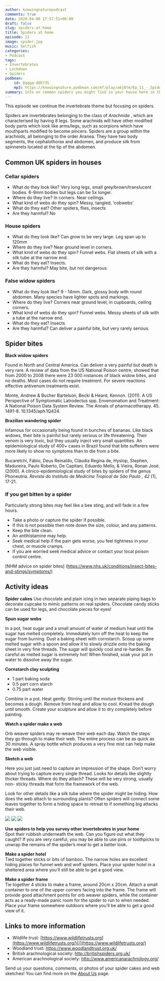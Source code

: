 ```yaml
---
author: knowingnaturepodcast
comments: true
date: 2020-04-06 17:57:51+00:00
draft: false
slug: spiders-at-home
title: Spiders at home
episode: 11
image: spider.jpg
music: Selfish
categories:
- Podcast
tags:
- Invertebrates
- Lockdown
- Spiders
podbean:
    id: 8qqgq-d86735
    mp3: https://knowingnature.podbean.com/mf/play/a6j8tm/Ep_11_-_Spiders_at_home.mp3
summary: Info on common spiders you might find in your house here in the UK. Are they dangerous (no they're not). And activities for getting to know your 8-legged roommates.
---
```


This episode we continue the invertebrate theme but focusing on spiders.

Spiders are invertebrates belonging to the class of _Arachnida_ , which are
characterised by having 8 legs. Some arachnids will have other modified body
parts which look like arms/legs, such as scorpions which have mouthparts
modified to become pincers. Spiders are a group within the arachnids, all
belonging to the order Aranea. They have two body segments, the cephalothorax
and abdomen, and produce silk from spinnerets located at the tip of the
abdomen.

## Common UK spiders in houses

### Cellar spiders

  * What do they look like? Very long legs, small grey/brown/translucent bodies. 6-9mm bodies but legs can be 5x longer. 
  * Where do they live? In corners. Near ceilings.
  * What kind of webs do they spin? Messy, tangled, ‘cobwebs’
  * What do they eat? Other spiders, flies, insects
  * Are they harmful? No

### House spiders

  * What do they look like? Can grow to be very large. Leg span up to 120mm
  * Where do they live? Near ground level in corners.
  * What kind of webs do they spin? Funnel webs. Flat sheets of silk with a silk tube at the narrow end.
  * What do they eat? Insects.
  * Are they harmful? May bite, but not dangerous.

### False widow spiders

  * What do they look like? 9 - 14mm. Dark, glossy body with round abdomen. Many species have lighter spots and markings.
  * Where do they live? Corners near ground level, in cupboards, ceiling corners.
  * What kind of webs do they spin? Funnel webs. Messy sheets of silk with a tube at the narrow end.
  * What do they eat? Insects
  * Are they harmful? Can deliver a painful bite, but very rarely serious.

## Spider bites

**Black widow  spiders**

Found in North and Central America. Can deliver a very painful but death is
very rare. A review of data from the US National Poison centre, showed that
from 2000 to 2008 there were 23 000 instances of black widow bites, and no
deaths. Most cases do not require treatment. For severe reactions effective
antivenom treatments exist.

Monte, Andrew & Bucher Bartelson, Becki & Heard, Kennon. (2011). A US
Perspective of Symptomatic Latrodectus spp. Envenomation and Treatment: A
National Poison Data System Review. The Annals of pharmacotherapy. 45. 1491-8.
10.1345/aph.1Q424.

**Brazilian wandering spider**

Infamous for occasionally being found in bunches of bananas. Like black
widows, their bite is painful but rarely serious or life threatening. Their
venom is very toxic, but they usually inject very small quantities. An
epidemiological study of 400+ cases in Brazil found that bite sufferers were
more likely to show no symptoms than to die from a bite.

Bucaretchi, Fábio, Deus Reinaldo, Cláudia Regina de, Hyslop, Stephen,
Madureira, Paulo Roberto, De Capitani, Eduardo Mello, & Vieira, Ronan José.
(2000). A clinico-epidemiological study of bites by spiders of the genus
Phoneutria. _Revista do Instituto de Medicina Tropical de São Paulo_ , _42_
(1), 17-21.

### If you get bitten by a spider

Particularly strong bites may feel like a bee sting, and will fade in a few
hours.

  * Take a photo or capture the spider if possible.
  * If this is not possible then note down the size, colour, and any patterns.
  * Keep the bite clean.
  * An antihistamine may help.
  * Seek medical help if the pain gets worse, you feel tightness in your chest, or muscle cramps.
  * If you are worried seek medical advice or contact your local poison control centre.

[NHM advice on spider bites] (https://www.nhs.uk/conditions/insect-bites-and-stings/symptoms/)

## Activity ideas

**Spider cakes**
Use chocolate and plain icing in two separate piping bags to decorate cupcake
to mimic patterns on real spiders. Chocolate candy sticks can be used for
legs, and chocolate pieces for eyes!

**Spun sugar webs**

In a pot, heat sugar and a small amount of water of medium heat until the
sugar has melted completely. Immediately turn off the heat to keep the sugar
from burning. Dust a baking sheet with cornstarch. Scoop up some melted sugar
with a spoon and allow it to slowly drizzle onto the baking sheet in very fine
threads. The sugar will quickly cool and re-harden. Be careful as melted sugar
is extremely hot! When finished, soak your pot in water to dissolve away the
sugar.

**Cornstarch clay sculpting**
  * 1 part baking soda
  * 0.5 part corn starch
  * 0.75 part water

Combine in a pot. Heat gently. Stirring until the mixture thickens and becomes
a dough. Remove from heat and allow to cool. Knead the dough until smooth.
Create your sculpture and allow it to dry completely before painting.

**Watch a spider make a web**

Orb weaver spiders may re-weave their web each day. Watch the steps they go
through to make their web. The entire process can be as quick as 30 minutes. A
spray bottle which produces a very fine mist can help make the web visible.

**Sketch a web**

Here you just just need to capture  an impression of the shape. Don’t worry
about trying to capture every single thread. Looks for details like slightly
thicker threads. Where do they attach? These will be very strong, usually non-
sticky threads that form the framework of the web.

Look for other details like a silk tube where the spider might be hiding. How
does the web attach to surrounding plants? Often spiders will connect some
leaves together to form a hiding space to retreat to if something big attacks
their web.

  ![](img_20200406_175830.jpg)
  ![](img_20200406_175850.jpg)
  ![](img-20200405-wa0000.jpg)

**Use spiders to help you survey other invertebrates in your home** \
Spot their rubbish underneath the web. Can you figure out what they caught? If
you are very careful, you may be able to use pins or toothpicks to unwrap the
remains of the spider’s meal to get a better look.

**Make a spider hotel** \
Tied together sticks or bits of bamboo. The narrow holes are excellent hiding
places for funnel web and wolf spiders. Place your spider hotel in a sheltered
area where you’ll still be able to get a good view.

**Make a spider frame** \
Tie together 4 sticks to make a frame, around 20cm x 20cm. Attach a small
container to one of the upper corners facing into the frame. The frame will
provide good attachment points for orb weaver spiders, while the container
acts as a ready-made panic room for the spider to run to when needed. Place
your frame somewhere outdoors where you’ll be able to get a good view of it.

## Links to more information
  * Wildlife trust: [https://www.wildlifetrusts.org](https://www.wildlifetrusts.org/)[/](https://www.wildlifetrusts.org/)
  * Woodland trust: <https://www.woodlandtrust.org.uk/>
  * British arachnological society: <http://britishspiders.org.uk/>
  * American arachnological society: <http://www.americanarachnology.org/>

Send us your questions, comments, or photos of your spider cakes and web sketches!
You can find more on the [About Us](/about) page.

